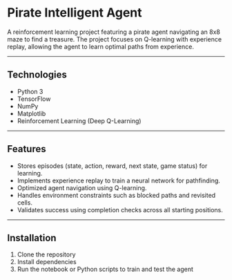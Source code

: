 # Pirate Intelligent Agent

A reinforcement learning project featuring a pirate agent navigating an 8x8 maze to find a treasure. The project focuses on Q-learning with experience replay, allowing the agent to learn optimal paths from experience.

---

## Technologies
- Python 3
- TensorFlow
- NumPy
- Matplotlib
- Reinforcement Learning (Deep Q-Learning)

---

## Features

- Stores episodes (state, action, reward, next state, game status) for learning.
- Implements experience replay to train a neural network for pathfinding.
- Optimized agent navigation using Q-learning.
- Handles environment constraints such as blocked paths and revisited cells.
- Validates success using completion checks across all starting positions.

---

## Installation

1. Clone the repository
2. Install dependencies
3. Run the notebook or Python scripts to train and test the agent
